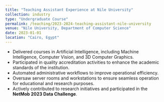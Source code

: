 ```yaml
---
title: "Teaching Assistant Experience at Nile University"
collection: industry
type: "Undergraduate Course"
permalink: /teaching/2023-2024-teaching-assistant-nile-university
venue: "Nile University, Department of Computer Science"
date: 2023-01-01
location: "Cairo, Egypt"
---
```



- Delivered courses in Artificial Intelligence, including Machine Intelligence, Computer Vision, and 3D Computer Graphics.  
- Participated in quality accreditation activities to enhance the academic standards of the institution.  
- Automated administrative workflows to improve operational efficiency.  
- Oversaw server rooms and workstations to ensure seamless operation for educational and research purposes.  
- Actively contributed to research initiatives and participated in the **NetMob 2023 Data Challenge**.  

